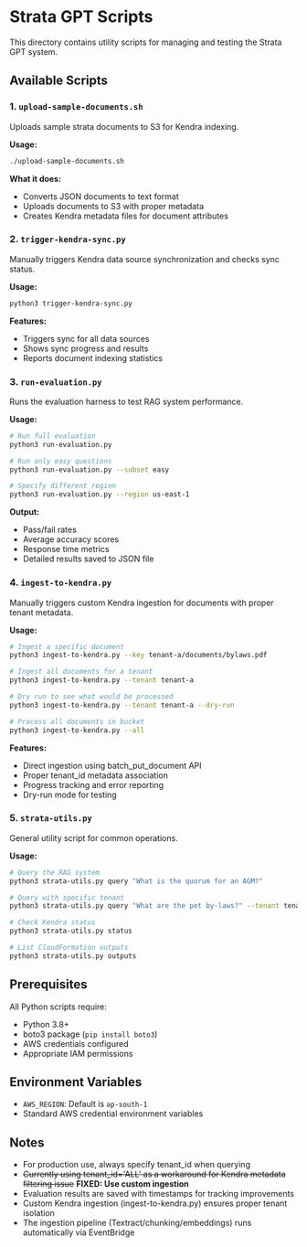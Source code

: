 # Strata GPT Scripts

This directory contains utility scripts for managing and testing the Strata GPT system.

## Available Scripts

### 1. `upload-sample-documents.sh`
Uploads sample strata documents to S3 for Kendra indexing.

**Usage:**
```bash
./upload-sample-documents.sh
```

**What it does:**
- Converts JSON documents to text format
- Uploads documents to S3 with proper metadata
- Creates Kendra metadata files for document attributes

### 2. `trigger-kendra-sync.py`
Manually triggers Kendra data source synchronization and checks sync status.

**Usage:**
```bash
python3 trigger-kendra-sync.py
```

**Features:**
- Triggers sync for all data sources
- Shows sync progress and results
- Reports document indexing statistics

### 3. `run-evaluation.py`
Runs the evaluation harness to test RAG system performance.

**Usage:**
```bash
# Run full evaluation
python3 run-evaluation.py

# Run only easy questions
python3 run-evaluation.py --subset easy

# Specify different region
python3 run-evaluation.py --region us-east-1
```

**Output:**
- Pass/fail rates
- Average accuracy scores
- Response time metrics
- Detailed results saved to JSON file

### 4. `ingest-to-kendra.py`
Manually triggers custom Kendra ingestion for documents with proper tenant metadata.

**Usage:**
```bash
# Ingest a specific document
python3 ingest-to-kendra.py --key tenant-a/documents/bylaws.pdf

# Ingest all documents for a tenant
python3 ingest-to-kendra.py --tenant tenant-a

# Dry run to see what would be processed
python3 ingest-to-kendra.py --tenant tenant-a --dry-run

# Process all documents in bucket
python3 ingest-to-kendra.py --all
```

**Features:**
- Direct ingestion using batch_put_document API
- Proper tenant_id metadata association
- Progress tracking and error reporting
- Dry-run mode for testing

### 5. `strata-utils.py`
General utility script for common operations.

**Usage:**
```bash
# Query the RAG system
python3 strata-utils.py query "What is the quorum for an AGM?"

# Query with specific tenant
python3 strata-utils.py query "What are the pet by-laws?" --tenant tenant-123

# Check Kendra status
python3 strata-utils.py status

# List CloudFormation outputs
python3 strata-utils.py outputs
```

## Prerequisites

All Python scripts require:
- Python 3.8+
- boto3 package (`pip install boto3`)
- AWS credentials configured
- Appropriate IAM permissions

## Environment Variables

- `AWS_REGION`: Default is `ap-south-1`
- Standard AWS credential environment variables

## Notes

- For production use, always specify tenant_id when querying
- ~~Currently using tenant_id='ALL' as a workaround for Kendra metadata filtering issue~~ **FIXED: Use custom ingestion**
- Evaluation results are saved with timestamps for tracking improvements
- Custom Kendra ingestion (ingest-to-kendra.py) ensures proper tenant isolation
- The ingestion pipeline (Textract/chunking/embeddings) runs automatically via EventBridge